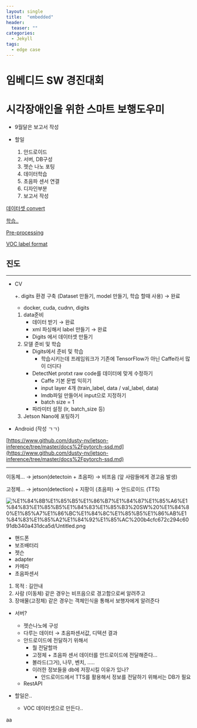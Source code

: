 ```yaml
---
layout: single
title:  "embedded"
header:
  teaser: ""
categories: 
  - Jekyll
tags:
  - edge case
---
```


# 임베디드 SW 경진대회

# 시각장애인을 위한 스마트 보행도우미

- 9월달은 보고서 작성

- 할일
    1. 안드로이드
    2. 서버, DB구성
    3. 젯슨 나노 포팅
    4. 데이터학습
    5. 초음파 센서 연결
    6. 디자인부분
    7. 보고서 작성

[데이터셋 convert](%E1%84%8B%E1%85%B5%E1%86%B7%E1%84%87%E1%85%A6%E1%84%83%E1%85%B5%E1%84%83%E1%85%B3%20SW%20%E1%84%80%E1%85%A7%E1%86%BC%E1%84%8C%E1%85%B5%E1%86%AB%E1%84%83%E1%85%A2%E1%84%92%E1%85%AC%200b4cfc672c294c6091db340a431dca5d/%E1%84%83%E1%85%A6%E1%84%8B%E1%85%B5%E1%84%90%E1%85%A5%E1%84%89%E1%85%A6%E1%86%BA%20convert%20d66fccd3803346afb384c1875a84e18f.md)

[학습..](%E1%84%8B%E1%85%B5%E1%86%B7%E1%84%87%E1%85%A6%E1%84%83%E1%85%B5%E1%84%83%E1%85%B3%20SW%20%E1%84%80%E1%85%A7%E1%86%BC%E1%84%8C%E1%85%B5%E1%86%AB%E1%84%83%E1%85%A2%E1%84%92%E1%85%AC%200b4cfc672c294c6091db340a431dca5d/%E1%84%92%E1%85%A1%E1%86%A8%E1%84%89%E1%85%B3%E1%86%B8%20db2883b22b0843fab95557c346bc298a.md)

[Pre-processing](%E1%84%8B%E1%85%B5%E1%86%B7%E1%84%87%E1%85%A6%E1%84%83%E1%85%B5%E1%84%83%E1%85%B3%20SW%20%E1%84%80%E1%85%A7%E1%86%BC%E1%84%8C%E1%85%B5%E1%86%AB%E1%84%83%E1%85%A2%E1%84%92%E1%85%AC%200b4cfc672c294c6091db340a431dca5d/Pre-processing%20fccba3c377f74200b17d63dcda76f1ab.md)

[VOC label format](%E1%84%8B%E1%85%B5%E1%86%B7%E1%84%87%E1%85%A6%E1%84%83%E1%85%B5%E1%84%83%E1%85%B3%20SW%20%E1%84%80%E1%85%A7%E1%86%BC%E1%84%8C%E1%85%B5%E1%86%AB%E1%84%83%E1%85%A2%E1%84%92%E1%85%AC%200b4cfc672c294c6091db340a431dca5d/VOC%20label%20format%20dc0554e7e9314c08bea38a14a75c1a83.md)

## 진도

---

- CV

    +.  digits 환경 구축 (Dataset 만들기, model 만들기, 학습 할때 사용) → 완료

    - docker, cuda, cudnn, digits

    1. data준비
        - 데이터 받기 → 완료
        - xml 파싱해서 label 만들기 → 완료
        - Digits 에서 데이터셋 만들기
    2. 모델 준비 및 학습
        - Digits에서 준비 및 학습
            - 학습시키는데 프레임워크가 기존에 TensorFlow가 아닌 Caffe라서 많이 더디다
        - DetectNet protxt raw code를 데이터에 맞게 수정하기
            - Caffe 기본 문법 익히기
            - input layer 4개 (train_label, data / val_label, data)
            - lmdb파일 만들어서 input으로 지정하기
            - batch size = 1
        - 파라미터 설정 (lr, batch_size 등)
    3. Jetson Nano에 포팅하기

- Android (작성 ㄱㄱ)

[https://www.github.com/dusty-nv/jetson-inference/tree/master/docs%2Fpytorch-ssd.md](https://www.github.com/dusty-nv/jetson-inference/tree/master/docs%2Fpytorch-ssd.md)

---

이동체... → jetson(detectoin + 초음파) → 비프음 (앞 사람들에게 경고음 발생)

고정체... → jetson(detection) + 지팡이 (초음파) → 안드로이드 (TTS)

![%E1%84%8B%E1%85%B5%E1%86%B7%E1%84%87%E1%85%A6%E1%84%83%E1%85%B5%E1%84%83%E1%85%B3%20SW%20%E1%84%80%E1%85%A7%E1%86%BC%E1%84%8C%E1%85%B5%E1%86%AB%E1%84%83%E1%85%A2%E1%84%92%E1%85%AC%200b4cfc672c294c6091db340a431dca5d/Untitled.png](%E1%84%8B%E1%85%B5%E1%86%B7%E1%84%87%E1%85%A6%E1%84%83%E1%85%B5%E1%84%83%E1%85%B3%20SW%20%E1%84%80%E1%85%A7%E1%86%BC%E1%84%8C%E1%85%B5%E1%86%AB%E1%84%83%E1%85%A2%E1%84%92%E1%85%AC%200b4cfc672c294c6091db340a431dca5d/Untitled.png)

- 핸드폰
- 보조배터리
- 젯슨
- adapter
- 카메라
- 초음파센서

1. 목적 : 길안내
2. 사람 (이동체) 같은 경우는 비프음으로 경고함으로써 알려주고
3. 장애물(고정체) 같은 경우는 객체인식을 통해서 보행자에게 알려준다

- 서버?
    - 젯슨나노에 구성
    - 다루는 데이터 → 초음파센서값, 디텍션 결과
    - 안드로이드에 전달하기 위해서
        - 뭘 전달할까
        - 고정체 + 초음파 센서 데이터를 안드로이드에 전달해준다...
        - 볼라드(그거), 나무, 벤치, .....
        - 이러한 정보들을 db에 저장시킬 이유가 있나?
            - 안드로이드에서 TTS를 활용해서 정보를 전달하기 위해서는 DB가 필요
    - RestAPI

 

- 할일은..
    - VOC 데이터셋으로 만든다..

<bold> aa </bold>